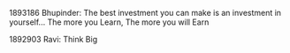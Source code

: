 1893186 Bhupinder: The best investment you can make is an investment in yourself... The more you Learn, The more you will Earn

1892903 Ravi: Think Big
